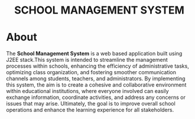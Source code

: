 <h1 align="center">
SCHOOL MANAGEMENT SYSTEM
</h1>

# About

The <strong>School Management System</strong> is a web based application built using J2EE stack.This system is intended to streamline the management processes within schools,
enhancing the efficiency of administrative tasks, optimizing class organization, and fostering smoother communication channels among students, 
teachers, and administrators. By implementing this system, the aim is to create a cohesive and collaborative environment within educational institutions,
where everyone involved can easily exchange information, coordinate activities, and address any concerns or issues that may arise. Ultimately,
the goal is to improve overall school operations and enhance the learning experience for all stakeholders.
